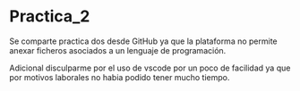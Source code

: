# Practica_2
Se comparte practica dos desde GitHub ya que la plataforma no permite anexar ficheros asociados a un lenguaje de programación.

Adicional disculparme por el uso de vscode por un poco de facilidad ya que por motivos laborales no habia podido tener mucho tiempo.
